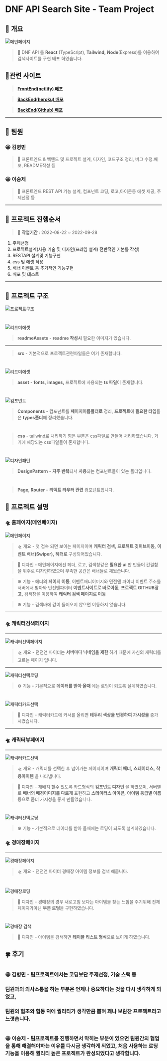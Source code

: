 # **DNF API Search Site** - Team Project

## 🚀 **개요**

![메인페이지](./readmeAssets/메인페이지.png)

> 🚀 DNF API 를 **React** (TypeScript), **Tailwind,** **Node**(Express)를 이용하여 검색사이트를 구현 배포 하였습니다.

## 🚀**관련 사이트**

> **[FrontEnd(netlify) 배포](https://chimerical-genie-9befff.netlify.app/)**

> **[BackEnd(heroku) 배포](https://dnf-react-typescript.herokuapp.com/)**

> **[BackEnd(Github) 배포](https://github.com/easypage/DNF-react-typescript-server)**

---

## 🚀 **팀원**

### 😀 김병민

> 🚀 프론트엔드 & 백엔드 및 프로젝트 설계, 디자인, 코드구조 정리, 버그 수정.배포, README작성 등

### 😀 이승제

> 🚀 프론트엔드 REST API 기능 설계, 컴포넌트 코딩, 로고,아이콘등 에셋 제공, 주제선정 등

---

## 🚀 **프로젝트 진행순서**

> 🚀 **작업기간** : 2022-08-22 ~ 2022-09-28

1. 주제선정
2. 프로젝트설계(사용 기술 및 디자인(프레임 설계) 전반적인 기본틀 작성)
3. RESTAPI 설계및 기능구현
4. css 및 에셋 적용
5. 배너 이벤트 등 추가적인 기능구현
6. 배포 및 테스트

---

## 🚀 **프로젝트 구조**

![프로젝트구조](./readmeAssets/%ED%94%84%EB%A1%9C%EC%A0%9D%ED%8A%B8%20%EA%B5%AC%EC%A1%B0.png)

#

![리드미에셋](./readmeAssets/%EB%A6%AC%EB%93%9C%EB%AF%B8%EC%97%90%EC%85%8B.png)

> **readmeAssets** - **readme 작성시** 필요한 이미지가 있습니다.

---

> **src** - 기본적으로 프로젝트관련파일들은 여기 존재합니다.

#

![리드미에셋](./readmeAssets/%ED%94%84%EB%A1%9C%EC%A0%9D%ED%8A%B8%EA%B5%AC%EC%A1%B0%EC%97%90%EC%85%8B.png)

> **asset** - **fonts,** **images,** 프로젝트에 사용되는 **ts 파일**이 존재합니다.

#

![컴포넌트](./readmeAssets/%EC%BB%B4%ED%8F%AC%EB%84%8C%ED%8A%B8.png)

> **Components** - 컴포넌트를 **페이지이름폴더로** 정리, **프로젝트에 필요한 타입**들은 **types폴더**에 정리했습니다.

#

> **css** - tailwind로 처리하기 힘든 부분은 css파일로 만들어 처리하였습니다. 거기에 해당되는 css파일들이 존재합니다.

#

![디자인패턴](./readmeAssets/%EB%94%94%EC%9E%90%EC%9D%B8%ED%8C%A8%ED%84%B4.png)

> **DesignPattern** - **자주 반복**되서 **사용**되는 컴포넌트들이 있는 폴더입니다.

#

> **Page**, **Router** - **리액트 라우터 관련** 컴포넌트입니다.

## 🚀 **프로젝트 설명**

### 🛸 홈페이지(메인페이지)

![메인페이지](./readmeAssets/메인페이지.png)

> 🛸 개요 - 첫 접속 되면 보이는 페이지이며 **캐릭터 검색,** **프로젝트 깃허브이동,** **이벤트 배너(Swiper),** **헤더로** 구성되어있습니다.

> 🎨 디자인 - 메인페이지에선 헤더, 로고, 검색창같은 **필요한 ui** 만 만들어 간결함을 위주로 디자인하였으며 부족한 공간은 배너들로 채웠습니다.

> ⚙️ 기능 - 헤더의 **페이지 이동**, 이벤트배너이미지와 던전앤 파이터 이벤트 주소를 서버에서 받아와 던전앤파이터 **이벤트사이트로 바로이동**, **프로젝트 GITHUB광고,** 검색창을 이용하여 **캐릭터 검색 페이지로 이동**

> ⚙️ 기능 - 검색바에 값이 들어오지 않으면 이동하지 않습니다.

---

### 🛸 **캐릭터검색페이지**

---

![캐릭터선택페이지](./readmeAssets/캐릭터검색페이지.png)

> 🛸 개요 - 던전앤 파이터는 **서버마다 닉네임을 제한** 하기 때문에 자신의 캐릭터를 고르는 페이지 입니다.

---

![캐릭터선택로딩](./readmeAssets/%EC%BA%90%EB%A6%AD%ED%84%B0%20%EC%84%A0%ED%83%9D%20%EB%A1%9C%EB%94%A9.png)

> ⚙️ 기능 - 기본적으로 **데이터를 받아 올때** 에는 로딩이 되도록 설계하였습니다.

#

![캐릭터카드선택](./readmeAssets/%EC%BA%90%EB%A6%AD%ED%84%B0%20%EC%84%A0%ED%83%9D%20%20%EC%B9%B4%EB%93%9C.png)

> 🎨 디자인 - 캐릭터카드에 커서를 올리면 **테두리 색상을 변경하여 가시성을** 증가 시켰습니다.

---

### 🛸 **캐릭터뷰페이지**

---

![캐릭터카드선택](./readmeAssets/%EC%BA%90%EB%A6%AD%ED%84%B0%EB%B7%B0%ED%8E%98%EC%9D%B4%EC%A7%80.png)

> 🛸 개요 - 캐릭터를 선택한 후 넘어가는 페이지이며 **캐릭터 배너,** **스테이터스,** **착용아이템** 을 나타냅니다.

> 🎨 디자인 - 재배치 할수 있도록 카드형식의 **컴포넌트 디자인** 을 하였으며, 서버별로 **배너의 배경이미지를 다르게** 표현하고 **스테이터스 아이콘,** **아이템 등급별 이름** 등으로 좀더 가시성을 좋게 만들었습니다.

#

![캐릭터선택로딩](./readmeAssets/%EC%BA%90%EB%A6%AD%ED%84%B0%20%EC%84%A0%ED%83%9D%20%EB%A1%9C%EB%94%A9.png)

> ⚙️ 기능 - 기본적으로 데이터를 받아 올때에는 로딩이 되도록 설계하였습니다.

### 🛸 **경매장페이지**

---

![경매장페이지](./readmeAssets/%EA%B2%BD%EB%A7%A4%EC%9E%A5%ED%8E%98%EC%9D%B4%EC%A7%80.png)

> 🛸 개요 - 던전앤 파이터 경매장 아이템 정보를 검색 해줍니다.

#

![경매장로딩](./readmeAssets/%EA%B2%BD%EB%A7%A4%EC%9E%A5%20%EB%A1%9C%EB%94%A9.png)

> 🎨 디자인 - 경매장의 경우 새로고침 보다는 아이템을 찾는 느낌을 주기위해 전체 페이지가아닌 **부분 로딩**을 구현하였습니다.

#

![경매장 검색](./readmeAssets/%EA%B2%BD%EB%A7%A4%EC%9E%A5%EA%B2%80%EC%83%89.png)

> 🎨 디자인 - 아이템을 검색하면 **테이블 리스트 형식**으로 보이게 하였습니다.

## **🍀 후기**

#

### 😀 김병민 - 팀프로젝트에서는 **코딩**보단 **주제선정,** **기술 스택 등**

### 팀원과의 **의사소통을 하는 부분**은 언제나 **중요**하다는 것을 **다시 생각**하게 되었고,

### 팀원의 **협조와 협동** 덕에 퀄리티가 생각만큼 뽑혀 꽤나 **보람찬 프로젝트**라고 느꼇습니다.

#

### 😀 이승제 - 팀프로젝트를 진행하면서 막히는 부분이 있으면 **팀원간의 협업**을 통해 해결해야하는 이유를 다시금 생각하게 되었고, 처음 사용하는 **로딩기능**을 이용해 **퀼리티 높은 프로젝트**가 완성되었다고 생각합니다.
